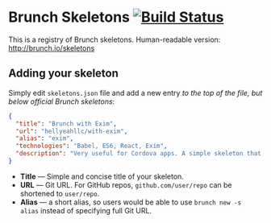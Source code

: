 # Brunch Skeletons [![Build Status](https://travis-ci.org/brunch/skeletons.svg?branch=master)](https://travis-ci.org/brunch/skeletons)

This is a registry of Brunch skeletons. Human-readable version: http://brunch.io/skeletons

## Adding your skeleton

Simply edit `skeletons.json` file and add a new entry *to the top of the file, but below official Brunch skeletons*:

```json
{
  "title": "Brunch with Exim",
  "url": "hellyeahllc/with-exim",
  "alias": "exim",
  "technologies": "Babel, ES6, React, Exim",
  "description": "Very useful for Cordova apps. A simple skeleton that uses HTML5 boilerplate, React and Exim framework."
}
```

* **Title** &mdash; Simple and concise title of your skeleton.
* **URL** &mdash; Git URL. For GitHub repos, `github.com/user/repo` can be shortened to `user/repo`.
* **Alias** &mdash; a short alias, so users would be able to use `brunch new -s alias` instead of specifying full Git URL.
